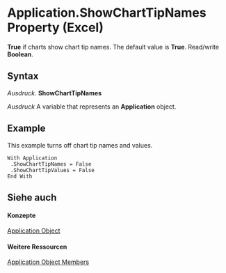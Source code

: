 
# Application.ShowChartTipNames Property (Excel)

 **True** if charts show chart tip names. The default value is **True**. Read/write **Boolean**.


## Syntax

 _Ausdruck_. **ShowChartTipNames**

 _Ausdruck_ A variable that represents an **Application** object.


## Example

This example turns off chart tip names and values.


```
With Application 
 .ShowChartTipNames = False 
 .ShowChartTipValues = False 
End With
```


## Siehe auch


#### Konzepte


[Application Object](19b73597-5cf9-4f56-8227-b5211f657f6f.md)
#### Weitere Ressourcen


[Application Object Members](http://msdn.microsoft.com/library/4cb9ca42-8d07-cc9c-2d80-4eb9a5921e1e%28Office.15%29.aspx)
